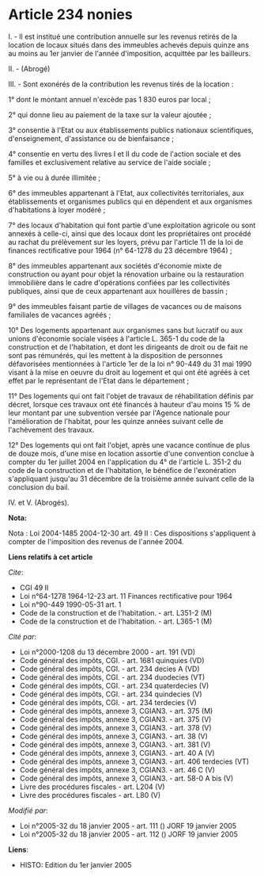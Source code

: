 # Article 234 nonies

I. - Il est institué une contribution annuelle sur les revenus retirés de la location de locaux situés dans des immeubles
achevés depuis quinze ans au moins au 1er janvier de l'année d'imposition, acquittée par les bailleurs.

II. - (Abrogé)

III. - Sont exonérés de la contribution les revenus tirés de la location :

1° dont le montant annuel n'excède pas 1 830 euros par local ;

2° qui donne lieu au paiement de la taxe sur la valeur ajoutée ;

3° consentie à l'Etat ou aux établissements publics nationaux scientifiques, d'enseignement, d'assistance ou de
bienfaisance ;

4° consentie en vertu des livres I et II du code de l'action sociale et des familles et exclusivement relative au service de
l'aide sociale ;

5° à vie ou à durée illimitée ;

6° des immeubles appartenant à l'Etat, aux collectivités territoriales, aux établissements et organismes publics qui en
dépendent et aux organismes d'habitations à loyer modéré ;

7° des locaux d'habitation qui font partie d'une exploitation agricole ou sont annexés à celle-ci, ainsi que des locaux dont
les propriétaires ont procédé au rachat du prélèvement sur les loyers, prévu par l'article 11 de la loi de finances
rectificative pour 1964 (n° 64-1278 du 23 décembre 1964) ;

8° des immeubles appartenant aux sociétés d'économie mixte de construction ou ayant pour objet la rénovation urbaine ou la
restauration immobilière dans le cadre d'opérations confiées par les collectivités publiques, ainsi que de ceux appartenant
aux houillères de bassin ;

9° des immeubles faisant partie de villages de vacances ou de maisons familiales de vacances agréés ;

10° Des logements appartenant aux organismes sans but lucratif ou aux unions d'économie sociale visées à l'article L. 365-1
du code de la construction et de l'habitation, et dont les dirigeants de droit ou de fait ne sont pas rémunérés, qui les
mettent à la disposition de personnes défavorisées mentionnées à l'article 1er de la loi n° 90-449 du 31 mai 1990 visant à la
mise en oeuvre du droit au logement et qui ont été agréés à cet effet par le représentant de l'Etat dans le département ;

11° Des logements qui ont fait l'objet de travaux de réhabilitation définis par décret, lorsque ces travaux ont été financés
à hauteur d'au moins 15 % de leur montant par une subvention versée par l'Agence nationale pour l'amélioration de l'habitat,
pour les quinze années suivant celle de l'achèvement des travaux.

12° Des logements qui ont fait l'objet, après une vacance continue de plus de douze mois, d'une mise en location assortie
d'une convention conclue à compter du 1er juillet 2004 en l'application du 4° de l'article L. 351-2 du code de la
construction et de l'habitation, le bénéfice de l'exonération s'appliquant jusqu'au 31 décembre de la troisième année suivant
celle de la conclusion du bail.

IV. et V. (Abrogés).

**Nota:**

Nota : Loi 2004-1485 2004-12-30 art. 49 II : Ces dispositions s'appliquent à compter de l'imposition des revenus de l'année
2004.

**Liens relatifs à cet article**

_Cite_:

  - CGI 49 II
  - Loi n°64-1278 1964-12-23 art. 11 Finances rectificative pour 1964
  - Loi n°90-449 1990-05-31 art. 1
  - Code de la construction et de l'habitation. - art. L351-2 (M)
  - Code de la construction et de l'habitation. - art. L365-1 (M)

_Cité par_:

  - Loi n°2000-1208 du 13 décembre 2000 - art. 191 (VD)
  - Code général des impôts, CGI. - art. 1681 quinquies (VD)
  - Code général des impôts, CGI. - art. 234 decies A (VD)
  - Code général des impôts, CGI. - art. 234 duodecies (VT)
  - Code général des impôts, CGI. - art. 234 quaterdecies (V)
  - Code général des impôts, CGI. - art. 234 quindecies (V)
  - Code général des impôts, CGI. - art. 234 terdecies (V)
  - Code général des impôts, annexe 3, CGIAN3. - art. 375 (M)
  - Code général des impôts, annexe 3, CGIAN3. - art. 375 (V)
  - Code général des impôts, annexe 3, CGIAN3. - art. 378 (V)
  - Code général des impôts, annexe 3, CGIAN3. - art. 38 (V)
  - Code général des impôts, annexe 3, CGIAN3. - art. 381 (V)
  - Code général des impôts, annexe 3, CGIAN3. - art. 40 A (V)
  - Code général des impôts, annexe 3, CGIAN3. - art. 406 terdecies (VT)
  - Code général des impôts, annexe 3, CGIAN3. - art. 46 C (V)
  - Code général des impôts, annexe 3, CGIAN3. - art. 58-0 A bis (V)
  - Livre des procédures fiscales - art. L204 (V)
  - Livre des procédures fiscales - art. L80 (V)

_Modifié par_:

  - Loi n°2005-32 du 18 janvier 2005 - art. 111 () JORF 19 janvier 2005
  - Loi n°2005-32 du 18 janvier 2005 - art. 112 () JORF 19 janvier 2005

**Liens**:

  - HISTO: Edition du 1er janvier 2005
